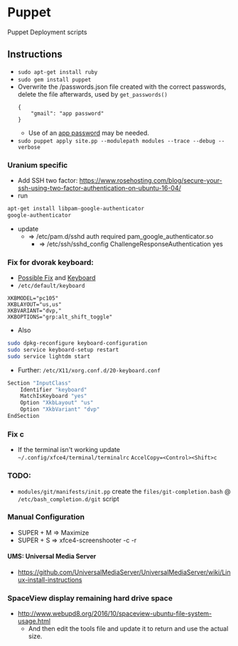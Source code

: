 Puppet
======

Puppet Deployment scripts

## Instructions

* `sudo apt-get install ruby`
* `sudo gem install puppet`
* Overwrite the /passwords.json file created with the correct passwords, delete the file afterwards, used by `get_passwords()`
	```
	{
		"gmail": "app password"
	}
	```
 	* Use of an [app password](https://security.google.com/settings/security/apppasswords) may be needed.
* `sudo puppet apply site.pp --modulepath modules --trace --debug --verbose`

### Uranium specific
* Add SSH two factor: https://www.rosehosting.com/blog/secure-your-ssh-using-two-factor-authentication-on-ubuntu-16-04/
* run

```sh
apt-get install libpam-google-authenticator
google-authenticator
```
* update
    * => /etc/pam.d/sshd
		  auth required pam_google_authenticator.so
		* => /etc/ssh/sshd_config
		  ChallengeResponseAuthentication yes

### Fix for dvorak keyboard:
* [Possible Fix](https://www.kaufmann.no/roland/dvorak/linux.html) and [Keyboard](https://wiki.archlinux.org/index.php/Logitech_Unifying_Receiver)
* `/etc/default/keyboard`

```
XKBMODEL="pc105"
XKBLAYOUT="us,us"
XKBVARIANT="dvp,"
XKBOPTIONS="grp:alt_shift_toggle"
```

* Also

```bash
sudo dpkg-reconfigure keyboard-configuration
sudo service keyboard-setup restart
sudo service lightdm start
```

* Further: `/etc/X11/xorg.conf.d/20-keyboard.conf`

```bash
Section "InputClass"
    Identifier "keyboard"
    MatchIsKeyboard "yes"
    Option "XkbLayout" "us"
    Option "XkbVariant" "dvp"
EndSection
```

### Fix <Ctrl><Shift>c
* If the terminal isn't working update ` ~/.config/xfce4/terminal/terminalrc`
	`AccelCopy=<Control><Shift>c`


### TODO:

* `modules/git/manifests/init.pp` create the `files/git-completion.bash` @ `/etc/bash_completion.d/git` script

### Manual Configuration
* SUPER + M => Maximize
* SUPER + S => xfce4-screenshooter -c -r

#### UMS: Universal Media Server
* https://github.com/UniversalMediaServer/UniversalMediaServer/wiki/Linux-install-instructions

### SpaceView display remaining hard drive space
* http://www.webupd8.org/2016/10/spaceview-ubuntu-file-system-usage.html
  * And then edit the tools file and update it to return and use the actual size.